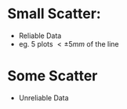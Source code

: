 # Small Scatter:
 - Reliable Data
 - eg. 5 plots $< \pm 5mm$ of the line

# Some Scatter
 - Unreliable Data